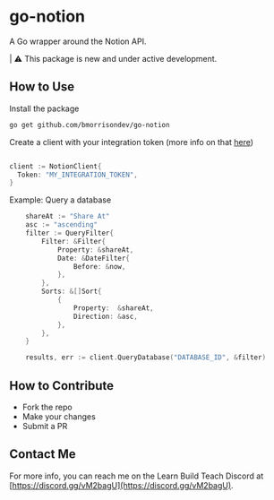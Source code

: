 # go-notion

A Go wrapper around the Notion API.

| ⚠ This package is new and under active development.

## How to Use

Install the package

```bash
go get github.com/bmorrisondev/go-notion
```

Create a client with your integration token (more info on that [here](https://developers.notion.com/docs/authorization))

```go

client := NotionClient{
  Token: "MY_INTEGRATION_TOKEN",
}

```

Example: Query a database

```go
	shareAt := "Share At"
	asc := "ascending"
	filter := QueryFilter{
		Filter: &Filter{
			Property: &shareAt,
			Date: &DateFilter{
				Before: &now,
			},
		},
		Sorts: &[]Sort{
			{
				Property:  &shareAt,
				Direction: &asc,
			},
		},
	}

	results, err := client.QueryDatabase("DATABASE_ID", &filter)
```


## How to Contribute

- Fork the repo
- Make your changes
- Submit a PR

## Contact Me

For more info, you can reach me on the Learn Build Teach Discord at [https://discord.gg/vM2bagU](https://discord.gg/vM2bagU).